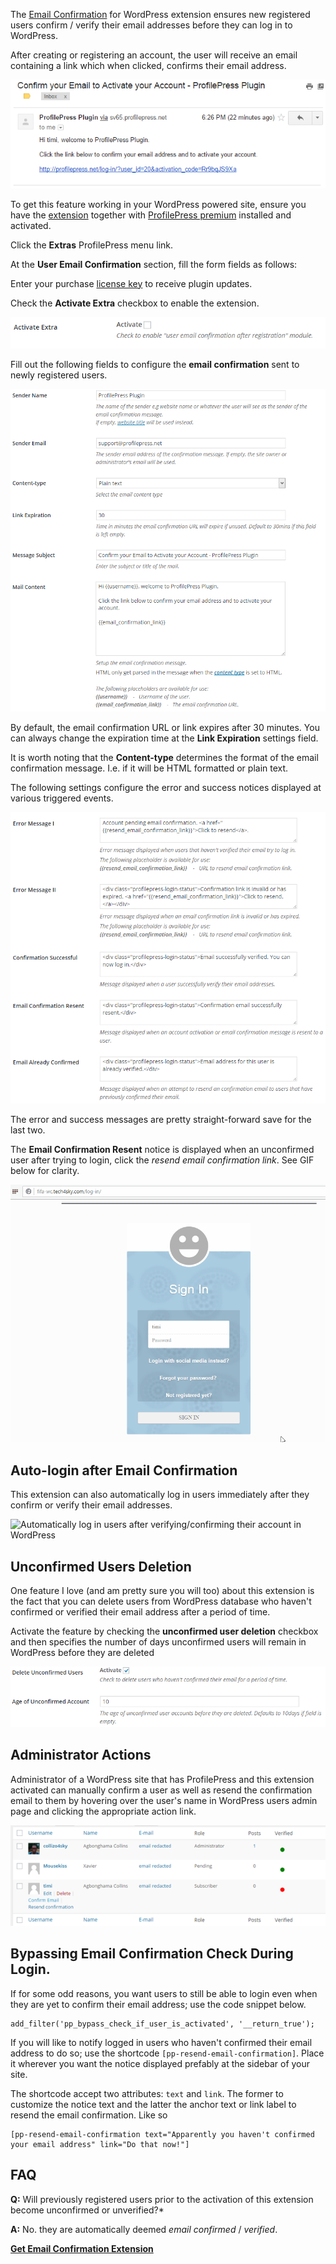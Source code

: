 The [Email Confirmation](https://profilepress.net/downloads/email-confirmation/?ref=email_confirm_doc) for WordPress extension ensures new registered users confirm / verify their email addresses before they can log in to WordPress.


After creating or registering an account, the user will receive an email containing a link which when clicked, confirms their email address.


![Email confirmation content](img/email-confirmation-content.png)

To get this feature working in your WordPress powered site, ensure you have the [extension](https://profilepress.net/downloads/mailchimp/) together with [ProfilePress premium](https://profilepress.net/pricing/) installed and activated.


Click the **Extras** ProfilePress menu link.


At the **User Email Confirmation** section, fill the form fields as follows:


Enter your purchase [license key](http://profilepress.net/downloads/email-confirmation/) to receive plugin updates.


Check the **Activate Extra** checkbox to enable the extension.


![Activate to enable email Confirmation extension](img/activate-email-confirmation.png)


Fill out the following fields to configure the **email confirmation** sent to newly registered users.


![Confirmation email configuration](img/email-confirm-mail-config.png)


By default, the email confirmation URL or link expires after 30 minutes. You can always change the expiration time at the **Link Expiration** settings field.


It is worth noting that the **Content-type** determines the format of the email confirmation message. I.e. if it will be HTML formatted or plain text.


The following settings configure the error and success notices displayed at various triggered events.


![Error and success messages - email confirmation](img/error-success-msg-email-confirm.png)


The error and success messages are pretty straight-forward save for the last two.


The **Email Confirmation Resent** notice is displayed when an unconfirmed user after trying to login, click the *resend email confirmation link*. See GIF below for clarity.


![Email confirmation WordPress demo](img/wordpress-email-confirm-demo.gif)

## Auto-login after Email Confirmation
This extension can also automatically log in users immediately after they confirm or verify their email addresses.

![Automatically log in users after verifying/confirming their account in WordPress](https://d13njzr7tvlzz9.cloudfront.net/wp-content/uploads/2015/11/autologin-after-email-confirmation-1024x114.png)

## Unconfirmed Users Deletion
One feature I love (and am pretty sure you will too) about this extension is the fact that you can delete users from WordPress database who haven't confirmed or verified their email address after a period of time.


Activate the feature by checking the **unconfirmed user deletion** checkbox and then specifies the number of days unconfirmed users will remain in WordPress before they are deleted


![Delete users who haven't confirmed their email addresses](img/unconfirmed-user-deletion.png)

## Administrator Actions

Administrator of a WordPress site that has ProfilePress and this extension activated can manually confirm a user as well as resend the confirmation email to them by hovering over the user's name in WordPress users admin page and clicking the appropriate action link.

![WordPress user table](img/wp-user-table.png)

## Bypassing Email Confirmation Check During Login.
If for some odd reasons, you want users to still be able to login even when they are yet to confirm their email address; use the code snippet below.

```
add_filter('pp_bypass_check_if_user_is_activated', '__return_true');
```

If you will like to notify logged in users who haven't confirmed their email address to do so; use the shortcode `[pp-resend-email-confirmation]`. Place it wherever you want the notice displayed prefably at the sidebar of your site.

The shortcode accept two attributes: `text` and `link`. The former to customize the notice text and the latter the anchor text or link label to resend the email confirmation. Like so

```
[pp-resend-email-confirmation text="Apparently you haven't confirmed your email address" link="Do that now!"]
```

## FAQ

**Q:** Will previously registered users prior to the activation of this extension become unconfirmed or unverified?*

**A:** No. they are automatically deemed *email confirmed* / *verified*.


<a href="https://profilepress.net/downloads/email-confirmation/?ref=email_confirm_doc">
 <div class="buy-now-green">
      <strong>Get Email Confirmation Extension</strong>
 </div>
</a>
